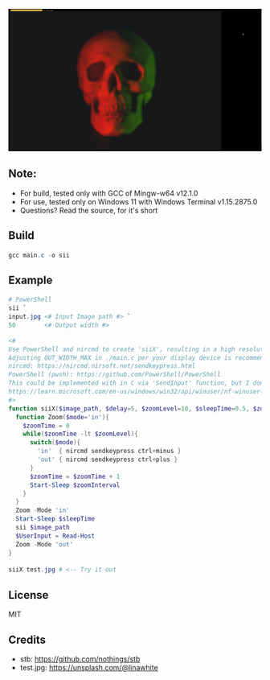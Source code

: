 ![Sample Output](./OutputSample.jpg)

## Note: 

- For build, tested only with GCC of Mingw-w64 v12.1.0
- For use, tested only on Windows 11 with Windows Terminal v1.15.2875.0
- Questions? Read the source, for it's short

## Build
```PowerShell
gcc main.c -o sii
```

## Example
```PowerShell
# PowerShell
sii `
input.jpg <# Input Image path #> `
50        <# Output width #>
```
```PowerShell
<#
Use PowerShell and nircmd to create 'siiX', resulting in a high resolution output.
Adjusting OUT_WIDTH_MAX in ./main.c per your display device is recommended.
nircmd: https://nircmd.nirsoft.net/sendkeypress.html
PowerShell (pwsh): https://github.com/PowerShell/PowerShell
This could be implemented with in C via 'SendInput' function, but I don't plan to do so
https://learn.microsoft.com/en-us/windows/win32/api/winuser/nf-winuser-sendinput
#>
function siiX($image_path, $delay=5, $zoomLevel=10, $sleepTime=0.5, $zoomInterval=0.05) {
  function Zoom($mode='in'){
    $zoomTime = 0
    while($zoomTime -lt $zoomLevel){
      switch($mode){
        'in'  { nircmd sendkeypress ctrl+minus }
        'out' { nircmd sendkeypress ctrl+plus }
      }
      $zoomTime = $zoomTime + 1
      Start-Sleep $zoomInterval
    }
  }
  Zoom -Mode 'in'
  Start-Sleep $sleepTime
  sii $image_path
  $UserInput = Read-Host
  Zoom -Mode 'out'
}

siiX test.jpg # <-- Try it out
```

## License
MIT

## Credits
- stb: https://github.com/nothings/stb
- test.jpg: https://unsplash.com/@linawhite
